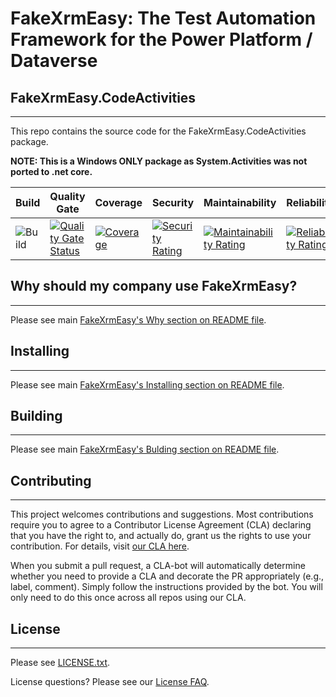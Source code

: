 
# FakeXrmEasy: The Test Automation Framework for the Power Platform / Dataverse

## FakeXrmEasy.CodeActivities
--------------------------------------------------
This repo contains the source code for the FakeXrmEasy.CodeActivities package.

**NOTE: This is a Windows ONLY package as System.Activities was not ported to .net core.**

|Build|Quality Gate|Coverage|Security|Maintainability|Reliability|
|-----| ---------- | ------ | ------ | ------------- | --------- |
|![Build](https://github.com/DynamicsValue/fake-xrm-easy-code-activities/workflows/CI/badge.svg)|[![Quality Gate Status](https://sonarcloud.io/api/project_badges/measure?project=DynamicsValue_fake-xrm-easy-code-activities&metric=alert_status&token=58def40fea2d6e0b001eff7d52dce7073ca778ca)](https://sonarcloud.io/dashboard?id=DynamicsValue_fake-xrm-easy-code-activities)|[![Coverage](https://sonarcloud.io/api/project_badges/measure?project=DynamicsValue_fake-xrm-easy-code-activities&metric=coverage&token=58def40fea2d6e0b001eff7d52dce7073ca778ca)](https://sonarcloud.io/dashboard?id=DynamicsValue_fake-xrm-easy-code-activities)|[![Security Rating](https://sonarcloud.io/api/project_badges/measure?project=DynamicsValue_fake-xrm-easy-code-activities&metric=security_rating&token=58def40fea2d6e0b001eff7d52dce7073ca778ca)](https://sonarcloud.io/dashboard?id=DynamicsValue_fake-xrm-easy-code-activities)|[![Maintainability Rating](https://sonarcloud.io/api/project_badges/measure?project=DynamicsValue_fake-xrm-easy-code-activities&metric=sqale_rating&token=58def40fea2d6e0b001eff7d52dce7073ca778ca)](https://sonarcloud.io/dashboard?id=DynamicsValue_fake-xrm-easy-code-activities)|[![Reliability Rating](https://sonarcloud.io/api/project_badges/measure?project=DynamicsValue_fake-xrm-easy-code-activities&metric=reliability_rating&token=58def40fea2d6e0b001eff7d52dce7073ca778ca)](https://sonarcloud.io/dashboard?id=DynamicsValue_fake-xrm-easy-code-activities)|

## Why should my company use FakeXrmEasy? 
--------------------------------------------------

Please see main [FakeXrmEasy's Why section on README file](https://github.com/DynamicsValue/fake-xrm-easy#readme).
 

## Installing
-----------------------------------------------

Please see main [FakeXrmEasy's Installing section on README file](https://github.com/DynamicsValue/fake-xrm-easy#readme).

## Building
----------------------------------------------------------
Please see main [FakeXrmEasy's Bulding section on README file](https://github.com/DynamicsValue/fake-xrm-easy#readme).


## Contributing
------------------------

This project welcomes contributions and suggestions. Most contributions require you to agree to a Contributor License Agreement (CLA) declaring that you have the right to, and actually do, grant us the rights to use your contribution. For details, visit [our CLA here](https://github.com/DynamicsValue/licence-agreements/blob/main/FakeXrmEasy/CLA.md).

When you submit a pull request, a CLA-bot will automatically determine whether you need to provide a CLA and decorate the PR appropriately (e.g., label, comment). Simply follow the instructions provided by the bot. You will only need to do this once across all repos using our CLA. 

## License
-------------------

Please see [LICENSE.txt](https://github.com/DynamicsValue/fake-xrm-easy/blob/master/LICENSE.txt).

License questions? Please see our [License FAQ](https://github.com/DynamicsValue/licence-agreements/blob/main/FakeXrmEasy/FAQ.md).